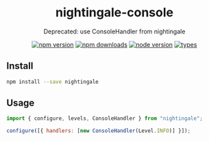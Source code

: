 <h1 align="center">
  nightingale-console
</h1>

<p align="center">
  Deprecated: use ConsoleHandler from nightingale
</p>

<p align="center">
  <a href="https://npmjs.org/package/nightingale-console"><img src="https://img.shields.io/npm/v/nightingale-console.svg?style=flat-square" alt="npm version"></a>
  <a href="https://npmjs.org/package/nightingale-console"><img src="https://img.shields.io/npm/dw/nightingale-console.svg?style=flat-square" alt="npm downloads"></a>
  <a href="https://npmjs.org/package/nightingale-console"><img src="https://img.shields.io/node/v/nightingale-console.svg?style=flat-square" alt="node version"></a>
  <a href="https://npmjs.org/package/nightingale-console"><img src="https://img.shields.io/npm/types/nightingale-console.svg?style=flat-square" alt="types"></a>
</p>

## Install

```sh
npm install --save nightingale
```

## Usage

```js
import { configure, levels, ConsoleHandler } from "nightingale";

configure([{ handlers: [new ConsoleHandler(Level.INFO)] }]);
```
